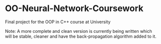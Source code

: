 # OO-Neural-Network-Coursework
Final project for the OOP in C++ course at University

Note: A more complete and clean version is currently being written which will be stable, cleaner and have the back-propagation algorithm added to it.
